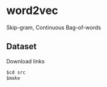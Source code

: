 # word2vec
Skip-gram, Continuous Bag-of-words


## Dataset
Download links 

```python
$cd src
$make
```
